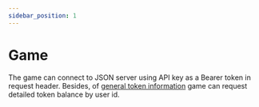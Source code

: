 ```yaml
---
sidebar_position: 1
---
```


# Game

The game can connect to JSON server using API key as a Bearer token in request header. Besides, of [general token
information](/docs/integrations/ChainLink/) game can request detailed token balance by user id.
